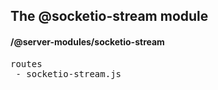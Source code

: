 ## The @socketio-stream module
#### /@server-modules/socketio-stream
<pre>
routes
 - socketio-stream.js
</pre>

